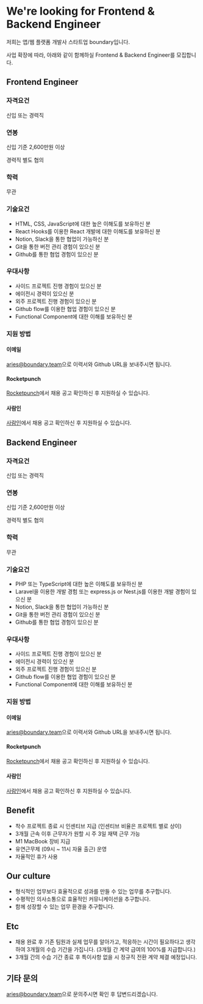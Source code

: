 # We're looking for Frontend & Backend Engineer

저희는 앱/웹 플랫폼 개발사 스타트업 boundary입니다.

사업 확장에 따라, 아래와 같이 함께하실 Frontend & Backend Engineer를 모집합니다.

## Frontend Engineer

### 자격요건

신입 또는 경력직

### 연봉

신입 기준 2,600만원 이상

경력직 별도 협의

### 학력

무관

### 기술요건

* HTML, CSS, JavaScript에 대한 높은 이해도를 보유하신 분
* React Hooks를 이용한 React 개발에 대한 이해도를 보유하신 분
* Notion, Slack을 통한 협업이 가능하신 분
* Git을 통한 버전 관리 경험이 있으신 분
* Github를 통한 협업 경험이 있으신 분

### 우대사항

* 사이드 프로젝트 진행 경험이 있으신 분
* 에이전시 경력이 있으신 분
* 외주 프로젝트 진행 경험이 있으신 분
* Github flow를 이용한 협업 경험이 있으신 분
* Functional Component에 대한 이해를 보유하신 분

### 지원 방법

#### 이메일

[aries@boundary.team](mailto:aries@boundary.team)으로 이력서와 Github URL을 보내주시면 됩니다.

#### Rocketpunch

[Rocketpunch](https://www.rocketpunch.com/jobs/106280/%ED%94%84%EB%A1%A0%ED%8A%B8%EC%97%94%EB%93%9C-%EA%B0%9C%EB%B0%9C%EC%9E%90)에서 채용 공고 확인하신 후 지원하실 수 있습니다.

#### 사람인
[사람인](https://www.saramin.co.kr/zf_user/jobs/view?rec_idx=41043328&view_type=etc)에서 채용 공고 확인하신 후 지원하실 수 있습니다.

## Backend Engineer

### 자격요건

신입 또는 경력직

### 연봉

신입 기준 2,600만원 이상

경력직 별도 협의

### 학력

무관

### 기술요건

* PHP 또는 TypeScript에 대한 높은 이해도를 보유하신 분
* Laravel을 이용한 개발 경험 또는 express.js or Nest.js를 이용한 개발 경험이 있으신 분
* Notion, Slack을 통한 협업이 가능하신 분
* Git을 통한 버전 관리 경험이 있으신 분
* Github를 통한 협업 경험이 있으신 분

### 우대사항

* 사이드 프로젝트 진행 경험이 있으신 분
* 에이전시 경력이 있으신 분
* 외주 프로젝트 진행 경험이 있으신 분
* Github flow를 이용한 협업 경험이 있으신 분
* Functional Component에 대한 이해를 보유하신 분

### 지원 방법

#### 이메일

[aries@boundary.team](mailto:aries@boundary.team)으로 이력서와 Github URL을 보내주시면 됩니다.

#### Rocketpunch

[Rocketpunch](https://www.rocketpunch.com/jobs/106282/%EB%B0%B1%EC%97%94%EB%93%9C-%EA%B0%9C%EB%B0%9C%EC%9E%90)에서 채용 공고 확인하신 후 지원하실 수 있습니다.

#### 사람인
[사람인](https://www.saramin.co.kr/zf_user/jobs/view?rec_idx=41043328&view_type=etc)에서 채용 공고 확인하신 후 지원하실 수 있습니다.

## Benefit

* 착수 프로젝트 종료 시 인센티브 지급 (인센티브 비율은 프로젝트 별로 상이)
* 3개월 근속 이후 근무자가 원할 시 주 3일 재택 근무 가능
* M1 MacBook 장비 지급
* 유연근무제 (09시 ~ 11시 자율 출근) 운영
* 자율적인 휴가 사용

## Our culture

* 형식적인 업무보다 효율적으로 성과를 만들 수 있는 업무를 추구합니다.
* 수평적인 의사소통으로 효율적인 커뮤니케이션을 추구합니다.
* 함께 성장할 수 있는 업무 환경을 추구합니다.

## Etc

* 채용 완료 후 기존 팀원과 실제 업무를 알아가고, 적응하는 시간이 필요하다고 생각하여 3개월의 수습 기간을 가집니다. (3개월 간 계약 급여의 100%를 지급합니다.)
* 3개월 간의 수습 기간 종료 후 특이사항 없을 시 정규직 전환 계약 체결 예정입니다.

## 기타 문의

[aries@boundary.team](mailto:aries@boundary.team)으로 문의주시면 확인 후 답변드리겠습니다.
